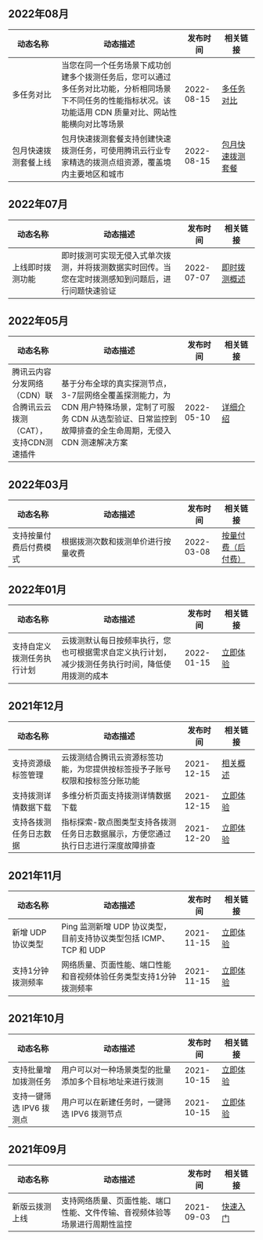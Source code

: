 

## 2022年08月
<table >
<thead>
<tr>
<th width="20%">动态名称</th>
<th width="50%">动态描述</th>
 <th width="15%">发布时间</th>  
<th width="15%">相关链接</th>
</tr>
</thead>
<tbody>
<tr>
<td>多任务对比</td>
<td >当您在同一个任务场景下成功创建多个拨测任务后，您可以通过多任务对比功能，分析相同场景下不同任务的性能指标状况。该功能适用 CDN 质量对比、网站性能横向对比等场景</td>
 <td>2022-08-15</td> 
<td><a href="https://cloud.tencent.com/document/product/280/79049">多任务对比
</a></td>
</tr>
<tr>
<td>包月快速拨测套餐上线</td>
<td >包月快速拨测套餐支持创建快速拨测任务，可使用腾讯云行业专家精选的拨测点组资源，覆盖境内主要地区和城市</td>
 <td>2022-08-15</td> 
<td><a href="https://cloud.tencent.com/document/product/280/79416">包月快速拨测套餐
</a></td>
</tr>
 </tbody></table>



## 2022年07月
<table >
<thead>
<tr>
<th width="20%">动态名称</th>
<th width="50%">动态描述</th>
 <th width="15%">发布时间</th>  
<th width="15%">相关链接</th>
</tr>
</thead>
<tbody>
<tr>
<td>上线即时拨测功能</td>
<td >即时拨测可实现无侵入式单次拨测，并将拨测数据实时回传。当您在定时拨测感知到问题后，进行问题快速验证</td>
 <td>2022-07-07</td> 
<td><a href="https://cloud.tencent.com/document/product/280/76620">即时拨测概述
</a></td>
</tr>
 </tbody></table>




## 2022年05月
<table >
<thead>
<tr>
<th width="20%">动态名称</th>
<th width="50%">动态描述</th>
 <th width="15%">发布时间</th>  
<th width="15%">相关链接</th>
</tr>
</thead>
<tbody><tr>
<td>腾讯云内容分发网络（CDN）联合腾讯云云拨测（CAT），支持CDN测速插件</td>
<td >基于分布全球的真实探测节点，3-7层网络全覆盖探测能力，为 CDN 用户特殊场景，定制了可服务 CDN 从选型验证、日常监控到故障排查的全生命周期，无侵入 CDN 测速解决方案</td>
 <td>2022-05-10</td> 
<td><a href="https://cloud.tencent.com/developer/article/2001484">详细介绍
</a></td>
 </tbody></table>



## 2022年03月
<table >
<thead>
<tr>
<th width="20%">动态名称</th>
<th width="50%">动态描述</th>
 <th width="15%">发布时间</th>  
<th width="15%">相关链接</th>
</tr>
</thead>
<tbody><tr>
<td>支持按量付费后付费模式</td>
<td >根据拨测次数和拨测单价进行按量收费</td>
 <td>2022-03-08</td> 
<td><a href="https://cloud.tencent.com/document/product/280/70806">按量付费（后付费）
</a></td>
 </tbody></table>




## 2022年01月
<table >
<thead>
<tr>
<th width="20%">动态名称</th>
<th width="50%">动态描述</th>
 <th width="15%">发布时间</th>  
<th width="15%">相关链接</th>
</tr>
</thead>
<tbody><tr>
<td>支持自定义拨测任务执行计划</td>
<td >云拨测默认每日按频率执行，您也可根据需求自定义执行计划，减少拨测任务执行时间，降低使用拨测的成本</td>
 <td>2022-01-15</td> 
<td><a href="https://console.cloud.tencent.com/cat/probe/create">立即体验
</a></td>
 </tbody></table>


## 2021年12月
<table >
<thead>
<tr>
<th width="20%">动态名称</th>
<th width="50%">动态描述</th>
 <th width="15%">发布时间</th>  
<th width="15%">相关链接</th>
</tr>
</thead>
<tbody><tr>
<td>支持资源级标签管理</td>
<td >云拨测结合腾讯云资源标签功能，为您提供按标签授予子账号权限和按标签分账功能</td>
 <td>2021-12-15</td> 
<td><a href="https://cloud.tencent.com/document/product/280/66690">相关概述
</a></td>
</tr>
<tr>
<tr>
<td>支持拨测详情数据下载</td>
<td >多维分析页面支持拨测详情数据下载</td>
 <td>2021-12-15</td> 
<td><a href="https://console.cloud.tencent.com/cat/analyze">立即体验</a></td>
</tr>
 <tr>
<td>支持各拨测任务日志数据</td>
<td >指标探索-散点图类型支持各拨测任务日志数据展示，方便您通过执行日志进行深度故障排查</td>
 <td>2021-12-20</td> 
<td><a href="https://console.cloud.tencent.com/cat/explore">立即体验</a></td>
</tr>
 <tr>
</tbody></table>


## 2021年11月
<table >
<thead>
<tr>
<th width="20%">动态名称</th>
<th width="50%">动态描述</th>
 <th width="15%">发布时间</th>  
<th width="15%">相关链接</th>
</tr>
</thead>
<tbody><tr>
<td>新增 UDP 协议类型</td>
<td >Ping 监测新增 UDP 协议类型，目前支持协议类型包括 ICMP、TCP 和 UDP</td>
 <td>2021-11-15</td> 
<td><a href="https://console.cloud.tencent.com/cat/probe/create">立即体验</a></td>
</tr>
 <tr>
 <tr>
<td>支持1分钟拨测频率</td>
<td >网络质量、页面性能、端口性能和音视频体验任务类型支持1分钟拨测频率</td>
 <td>2021-11-15</td> 
<td><a href="https://console.cloud.tencent.com/cat/probe/create">立即体验</a></td>
</tr>
 <tr>
</tbody></table>


## 2021年10月
<table >
<thead>
<tr>
<th width="20%">动态名称</th>
<th width="50%">动态描述</th>
 <th width="15%">发布时间</th>  
<th width="15%">相关链接</th>
</tr>
</thead>
<tbody><tr>
<td>支持批量增加拨测任务</td>
<td >用户可以对一种场景类型的批量添加多个目标地址来进行拨测</td>
 <td>2021-10-15</td> 
<td><a href="https://console.cloud.tencent.com/cat/probe/create">立即体验</a></td>
</tr>
 <tr>
 <tr>
<td>支持一键筛选 IPV6 拨测点</td>
<td >用户可以在新建任务时，一键筛选 IPV6 拨测节点</td>
 <td>2021-10-15</td> 
<td><a href="https://console.cloud.tencent.com/cat/probe/create">立即体验</a></td>
</tr>
 <tr>
</tbody></table>




## 2021年09月
<table >
<thead>
<tr>
<th width="20%">动态名称</th>
<th width="50%">动态描述</th>
 <th width="15%">发布时间</th>  
<th width="15%">相关链接</th>
</tr>
</thead>
<tbody><tr>
<td>新版云拨测上线</td>
<td >支持网络质量、页面性能、端口性能、文件传输、音视频体验等场景进行周期性监控</td>
 <td>2021-09-03</td> 
<td><a href="https://cloud.tencent.com/document/product/280/58015">快速入门</a></td>
</tr>
 <tr>
</tbody></table>
